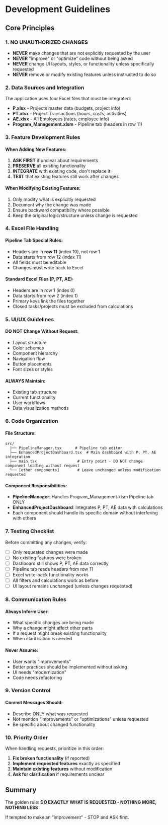 # Development Guidelines

## Core Principles

### 1. NO UNAUTHORIZED CHANGES
- **NEVER** make changes that are not explicitly requested by the user
- **NEVER** "improve" or "optimize" code without being asked
- **NEVER** change UI layouts, styles, or functionality unless specifically requested
- **NEVER** remove or modify existing features unless instructed to do so

### 2. Data Sources and Integration
The application uses four Excel files that must be integrated:
- **P.xlsx** - Projects master data (budgets, project info)
- **PT.xlsx** - Project Transactions (hours, costs, activities)  
- **AE.xlsx** - All Employees (rates, employee info)
- **Program_Management.xlsm** - Pipeline tab (headers in row 11)

### 3. Feature Development Rules

#### When Adding New Features:
1. **ASK FIRST** if unclear about requirements
2. **PRESERVE** all existing functionality
3. **INTEGRATE** with existing code, don't replace it
4. **TEST** that existing features still work after changes

#### When Modifying Existing Features:
1. Only modify what is explicitly requested
2. Document why the change was made
3. Ensure backward compatibility where possible
4. Keep the original logic/structure unless change is requested

### 4. Excel File Handling

#### Pipeline Tab Special Rules:
- Headers are in **row 11** (index 10), not row 1
- Data starts from row 12 (index 11)
- All fields must be editable
- Changes must write back to Excel

#### Standard Excel Files (P, PT, AE):
- Headers are in row 1 (index 0)
- Data starts from row 2 (index 1)
- Primary keys link the files together
- Closed tasks/projects must be excluded from calculations

### 5. UI/UX Guidelines

#### DO NOT Change Without Request:
- Layout structure
- Color schemes
- Component hierarchy
- Navigation flow
- Button placements
- Font sizes or styles

#### ALWAYS Maintain:
- Existing tab structure
- Current functionality
- User workflows
- Data visualization methods

### 6. Code Organization

#### File Structure:
```
src/
  ├── PipelineManager.tsx      # Pipeline tab editor
  ├── EnhancedProjectDashboard.tsx  # Main dashboard with P, PT, AE integration
  ├── main.tsx                  # Entry point - DO NOT change component loading without request
  └── [other components]        # Leave unchanged unless modification requested
```

#### Component Responsibilities:
- **PipelineManager**: Handles Program_Management.xlsm Pipeline tab ONLY
- **EnhancedProjectDashboard**: Integrates P, PT, AE data with calculations
- Each component should handle its specific domain without interfering with others

### 7. Testing Checklist

Before committing any changes, verify:
- [ ] Only requested changes were made
- [ ] No existing features were broken
- [ ] Dashboard still shows P, PT, AE data correctly
- [ ] Pipeline tab reads headers from row 11
- [ ] Excel write-back functionality works
- [ ] All filters and calculations work as before
- [ ] UI layout remains unchanged (unless changes requested)

### 8. Communication Rules

#### Always Inform User:
- What specific changes are being made
- Why a change might affect other parts
- If a request might break existing functionality
- When clarification is needed

#### Never Assume:
- User wants "improvements" 
- Better practices should be implemented without asking
- UI needs "modernization"
- Code needs refactoring

### 9. Version Control

#### Commit Messages Should:
- Describe ONLY what was requested
- Not mention "improvements" or "optimizations" unless requested
- Be specific about changed functionality

### 10. Priority Order

When handling requests, prioritize in this order:
1. **Fix broken functionality** (if reported)
2. **Implement requested features** exactly as specified
3. **Maintain existing features** without modification
4. **Ask for clarification** if requirements unclear

## Summary

The golden rule: **DO EXACTLY WHAT IS REQUESTED - NOTHING MORE, NOTHING LESS**

If tempted to make an "improvement" - STOP and ASK first.